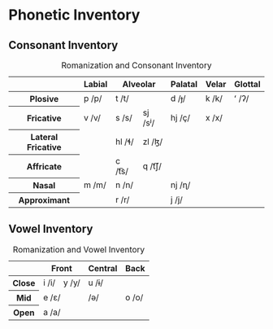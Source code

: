 # Phonetic Inventory

## Consonant Inventory

<table>
  <thead>
    <th></th>
    <th scope=col>Labial</th>
    <th scope=col colspan=2>Alveolar</th>
    <th scope=col>Palatal</th>
    <th scope=col>Velar</th>
    <th scope=col>Glottal</th>
  </thead>
  <tbody>
    <tr>
      <th scope=row>Plosive</th>
      <td>p <span class=ipa>/p/</span></td>
      <td colspan=2>t <span class=ipa>/t/</span></td>
      <td>d <span class=ipa>/ɟ/</span></td>
      <td>k <span class=ipa>/k/</span></td>
      <td>ʻ <span class=ipa>/ʔ/</span></td>
    </tr>
    <tr>
      <th scope=row>Fricative</th>
      <td>v <span class=ipa>/v/</span></td>
      <td>s <span class=ipa>/s/</span></td>
      <td>sj <span class=ipa>/sʲ/</span></td>
      <td>hj <span class=ipa>/ç/</span></td>
      <td>x <span class=ipa>/x/</span></td>
      <td></td>
    </tr>
    <tr>
      <th scope=row>Lateral Fricative</th>
      <td></td>
      <td>hl <span class=ipa>/ɬ/</span></td>
      <td>zl <span class=ipa>/ɮ/</span></td>
      <td></td>
      <td></td>
      <td></td>
    </tr>
    <tr>
      <th scope=row>Affricate</th>
      <td></td>
      <td>c <span class=ipa>/t͡s/</span></td>
      <td>q <span class=ipa>/t͡ʃ/</span></td>
      <td></td>
      <td></td>
      <td></td>
    </tr>
    <tr>
      <th scope=row>Nasal</th>
      <td>m <span class=ipa>/m/</span></td>
      <td colspan=2>n <span class=ipa>/n/</span></td>
      <td>nj <span class=ipa>/ɳ/</span></td>
      <td></td>
      <td></td>
    </tr>
    <tr>
      <th scope=row>Approximant</th>
      <td></td>
      <td colspan=2>r <span class=ipa>/r/</span></td>
      <td>j <span class=ipa>/j/</span></td>
      <td></td>
      <td></td>
    </tr>
  </tbody>
  <tfoot>
    <caption>Romanization and Consonant Inventory</caption>
  </tfoot>
</table>

## Vowel Inventory

<table>
  <thead>
    <tr>
      <th></th>
      <th scope=col colspan=2>Front</th>
      <th scope=col>Central</th>
      <th scope=col colspan=2>Back</th>
    </tr>
  </thead>
  <tbody>
    <tr>
      <th scope=row>Close</th>
      <td>i <span class=ipa>/i/</span></td>
      <td>y <span class=ipa>/y/</span></td>
      <td>u <span class=ipa>/ɨ/</span></td>
    </tr>
    <tr>
      <th scope=row>Mid</th>
      <td colspan=2>e <span class=ipa>/ɛ/</span></td>
      <td><span class=ipa>/ə/</span></td>
      <td>o <span class=ipa>/o/</span></td>
    </tr>
    <tr>
      <th scope=row>Open</th>
      <td colspan=2>a <span class=ipa>/a/</span></td>
      <td></td>
      <td></td>
    </tr>
  </tbody>
  <tfoot>
    <caption>Romanization and Vowel Inventory</caption>
  </tfoot>
</table>
